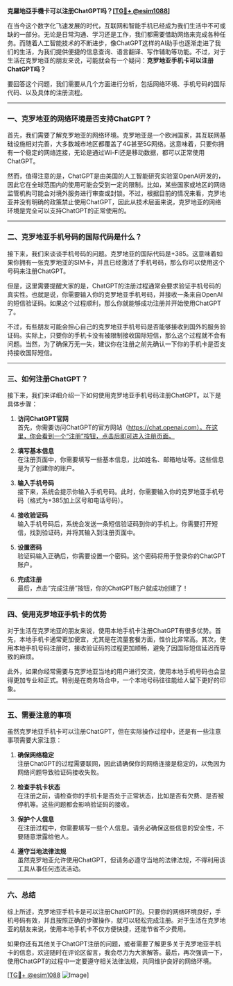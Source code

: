 **克羅地亞手機卡可以注册ChatGPT吗？[[TG💪+ @esim1088](https://t.me/s/esim1088)]**

在当今这个数字化飞速发展的时代，互联网和智能手机已经成为我们生活中不可或缺的一部分。无论是日常沟通、学习还是工作，我们都需要借助网络来完成各种任务。而随着人工智能技术的不断进步，像ChatGPT这样的AI助手也逐渐走进了我们的生活，为我们提供便捷的信息查询、语言翻译、写作辅助等功能。不过，对于生活在克罗地亚的朋友来说，可能就会有一个疑问：**克罗地亚手机卡可以注册ChatGPT吗？**

要回答这个问题，我们需要从几个方面进行分析，包括网络环境、手机号码的国际代码、以及具体的注册流程。

---

### **一、克罗地亚的网络环境是否支持ChatGPT？**

首先，我们需要了解克罗地亚的网络环境。克罗地亚是一个欧洲国家，其互联网基础设施相对完善，大多数城市地区都覆盖了4G甚至5G网络。这意味着，只要你拥有一个稳定的网络连接，无论是通过Wi-Fi还是移动数据，都可以正常使用ChatGPT。

然而，值得注意的是，ChatGPT是由美国的人工智能研究实验室OpenAI开发的，因此它在全球范围内的使用可能会受到一定的限制。比如，某些国家或地区的网络监管机构可能会对境外服务进行审查或封锁。不过，根据目前的情况来看，克罗地亚并没有明确的政策禁止使用ChatGPT，因此从技术层面来说，克罗地亚的网络环境是完全可以支持ChatGPT的正常使用的。

---

### **二、克罗地亚手机号码的国际代码是什么？**

接下来，我们来谈谈手机号码的问题。克罗地亚的国际代码是+385。这意味着如果你拥有一张克罗地亚的SIM卡，并且已经激活了手机号码，那么你可以使用这个号码来注册ChatGPT。

但是，这里需要提醒大家的是，ChatGPT的注册过程通常会要求验证手机号码的真实性。也就是说，你需要输入你的克罗地亚手机号码，并接收一条来自OpenAI的短信验证码。如果这个过程顺利，那么你就能够成功注册并开始使用ChatGPT了。

不过，有些朋友可能会担心自己的克罗地亚手机号码是否能够接收到国外的服务验证码。实际上，只要你的手机卡没有被限制接收国际短信，那么这个过程就不会有问题。当然，为了确保万无一失，建议你在注册之前先确认一下你的手机卡是否支持接收国际短信。

---

### **三、如何注册ChatGPT？**

接下来，我们来详细介绍一下如何使用克罗地亚手机号码注册ChatGPT。以下是具体步骤：

1. **访问ChatGPT官网**  
   首先，你需要访问ChatGPT的官方网站（https://chat.openai.com）。在这里，你会看到一个“注册”按钮，点击后即可进入注册页面。

2. **填写基本信息**  
   在注册页面中，你需要填写一些基本信息，比如姓名、邮箱地址等。这些信息是为了创建你的账户。

3. **输入手机号码**  
   接下来，系统会提示你输入手机号码。此时，你需要输入你的克罗地亚手机号码（格式为+385加上区号和电话号码）。

4. **接收验证码**  
   输入手机号码后，系统会发送一条短信验证码到你的手机上。你需要打开短信，找到验证码，并将其输入到注册页面中。

5. **设置密码**  
   验证码输入正确后，你需要设置一个密码。这个密码将用于登录你的ChatGPT账户。

6. **完成注册**  
   最后，点击“完成注册”按钮，你的ChatGPT账户就成功创建了！

---

### **四、使用克罗地亚手机卡的优势**

对于生活在克罗地亚的朋友来说，使用本地手机卡注册ChatGPT有很多优势。首先，本地手机卡通常更加便宜，尤其是在流量套餐方面，性价比非常高。其次，使用本地手机号码注册时，接收验证码的过程更加顺畅，避免了因国际短信延迟而导致的麻烦。

此外，如果你经常需要与克罗地亚当地的用户进行交流，使用本地手机号码也会显得更加专业和正式。特别是在商务场合中，一个本地号码往往能给人留下更好的印象。

---

### **五、需要注意的事项**

虽然克罗地亚手机卡可以注册ChatGPT，但在实际操作过程中，还是有一些注意事项需要大家注意：

1. **确保网络稳定**  
   注册ChatGPT的过程需要联网，因此请确保你的网络连接是稳定的，以免因为网络问题导致验证码接收失败。

2. **检查手机卡状态**  
   在注册之前，请检查你的手机卡是否处于正常状态，比如是否有欠费、是否被停机等。这些问题都会影响验证码的接收。

3. **保护个人信息**  
   在注册过程中，你需要填写一些个人信息。请务必确保这些信息的安全性，不要随意泄露给他人。

4. **遵守当地法律法规**  
   虽然克罗地亚允许使用ChatGPT，但请务必遵守当地的法律法规，不得利用该工具从事任何违法活动。

---

### **六、总结**

综上所述，克罗地亚手机卡是可以注册ChatGPT的。只要你的网络环境良好，手机号码有效，并且按照正确的步骤操作，就可以轻松完成注册。对于生活在克罗地亚的朋友来说，使用本地手机卡不仅方便快捷，还能节省不少费用。

如果你还有其他关于ChatGPT注册的问题，或者需要了解更多关于克罗地亚手机卡的信息，欢迎随时在评论区留言，我会尽力为大家解答。最后，再次强调一下，使用ChatGPT的过程中一定要遵守相关法律法规，共同维护良好的网络环境。

[[TG💪+ @esim1088](https://t.me/s/esim1088) ![Image](https://i.postimg.cc/4NQfJmqS/Snipaste-2025-05-13-00-14-12.png)]